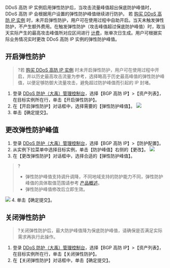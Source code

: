 DDoS 高防 IP 实例启用弹性防护后，当攻击流量峰值超出保底防护峰值时，DDoS 高防 IP 会根据用户设置的弹性防护峰值继续进行防护。
若 [购买 DDoS 高防 IP 实例](https://cloud.tencent.com/document/product/1014/31101) 时，未开启弹性防护，用户可在使用过程中自助开启。当天未触发弹性防护，不产生额外费用。在触发弹性防护（攻击峰值超过保底防护峰值）时，取当天实际产生的最高攻击峰值所对应区间进行 [计费](https://cloud.tencent.com/document/product/1014/31100)，账单次日生成。用户可根据实际业务情况实时更改 DDoS 高防 IP 实例的弹性防护峰值。

## 开启弹性防护
>?若 [购买 DDoS 高防 IP 实例](https://cloud.tencent.com/document/product/1014/31101) 时未开启弹性防护，用户可在使用过程中开启，并以历史最高攻击流量为参考，选择略高于历史最高峰值的弹性防护峰值，以便足够防御大流量攻击，避免超过防护峰值而引起的 IP 封堵。

1. 登录 [DDoS 防护（大禹）管理控制台](https://console.cloud.tencent.com/dayu/overview)，选择【BGP 高防 IP】>【资产列表】，在目标实例所在行，单击【开启弹性防护】。
2. 在【开启弹性防护】对话框中，选择需要的【弹性防护峰值】。
 ![](https://main.qcloudimg.com/raw/bcf86a0388860282f5c9696e66c1ef6e.png)
3. 单击【确定提交】。


## 更改弹性防护峰值

1. 登录 [DDoS 防护（大禹）管理控制台](https://console.cloud.tencent.com/dayu/overview)，选择【BGP 高防 IP】>【防护配置】。
2. 从实例下拉菜单中选择目标实例，单击【防护峰值】右侧的【更改】。
![](https://main.qcloudimg.com/raw/8a0ff26e0d02b3587e4106ba7fc1d4bc.png)
3. 在【更改弹性防护】对话框中，选择合适的【弹性防护峰值】。
>?
>- 弹性防护峰值支持调升调降，不同地域支持的防护能力不同，弹性防护峰值的具体取值范围请参考 [产品概述](https://cloud.tencent.com/document/product/1021/31469)。
>- 弹性防护峰值修改后立即生效。


 ![](https://main.qcloudimg.com/raw/280abf963dcb9bd0056f92ba18cfcd33.png)
4. 单击【确定提交】。


## 关闭弹性防护
>?关闭弹性防护后，最大防护峰值降为保底防护峰值，请确保是否满足实际需求再执行此操作。

1. 登录 [DDoS 防护（大禹）管理控制台](https://console.cloud.tencent.com/dayu/overview)，选择【BGP 高防 IP】>【资产列表】，在目标实例所在行，单击【关闭弹性防护】。
2. 在【关闭弹性防护】对话框中，单击【确定提交】。
